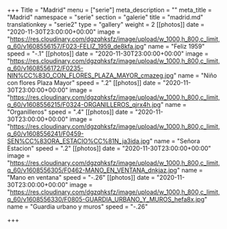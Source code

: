 +++
Title = "Madrid"
menu = ["serie"]
meta_description = ""
meta_title = "Madrid"
namespace = "serie"
section = "galerie"
title = "madrid.md"
translationkey = "serie2"
type = "gallery"
weight = 2
[[photos]]
date = "2020-11-30T23:00:00+00:00"
image = "https://res.cloudinary.com/dgzqhksfz/image/upload/w_1000,h_800,c_limit,q_60/v1608556157/F023-FELIZ_1959_de8kfa.jpg"
name = "Feliz 1959"
speed = "-.1"
[[photos]]
date = "2020-11-30T23:00:00+00:00"
image = "https://res.cloudinary.com/dgzqhksfz/image/upload/w_1000,h_800,c_limit,q_60/v1608556172/F0235-NIN%CC%83O_CON_FLORES_PLAZA_MAYOR_cmazeg.jpg"
name = "Niño con flores Plaza Mayor"
speed = ".2"
[[photos]]
date = "2020-11-30T23:00:00+00:00"
image = "https://res.cloudinary.com/dgzqhksfz/image/upload/w_1000,h_800,c_limit,q_60/v1608556215/F0324-ORGANILLEROS_qjrx4h.jpg"
name = "Organilleros"
speed = ".4"
[[photos]]
date = "2020-11-30T23:00:00+00:00"
image = "https://res.cloudinary.com/dgzqhksfz/image/upload/w_1000,h_800,c_limit,q_60/v1608556241/F0459-SEN%CC%83ORA_ESTACIO%CC%81N_ja3ida.jpg"
name = "Señora Estacion"
speed = ".2"
[[photos]]
date = "2020-11-30T23:00:00+00:00"
image = "https://res.cloudinary.com/dgzqhksfz/image/upload/w_1000,h_800,c_limit,q_60/v1608556305/F0462-MANO_EN_VENTANA_dnkjaz.jpg"
name = "Mano en ventana"
speed = "-.26"
[[photos]]
date = "2020-11-30T23:00:00+00:00"
image = "https://res.cloudinary.com/dgzqhksfz/image/upload/w_1000,h_800,c_limit,q_60/v1608556330/F0805-GUARDIA_URBANO_Y_MUROS_hefa8x.jpg"
name = "Guardia urbano y muros"
speed = "-.26"

+++
